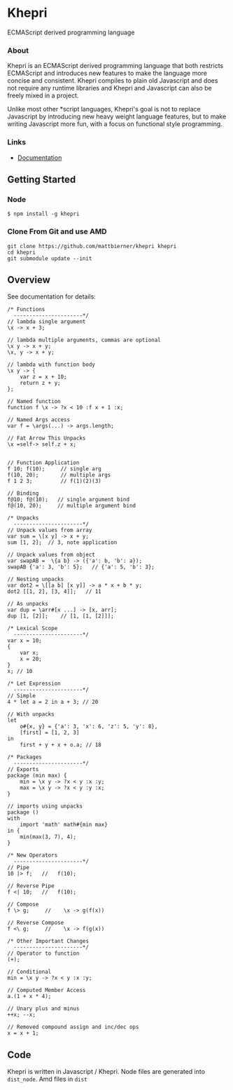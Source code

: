 # Khepri
ECMAScript derived programming language

### About
Khepri is an ECMAScript derived programming language that both restricts
ECMAScript and introduces new features to make the language more concise 
and consistent. Khepri compiles to plain old Javascript and does not require
any runtime libraries and Khepri and Javascript can also be freely mixed in a
project.

Unlike most other *script languages, Khepri's goal is not to replace Javascript
by introducing new heavy weight language features, but to make writing Javascript
more fun, with a focus on functional style programming. 

### Links
* [Documentation][documentation]


## Getting Started

### Node

    $ npm install -g khepri

### Clone From Git and use AMD
    git clone https://github.com/mattbierner/khepri khepri
    cd khepri
    git submodule update --init


## Overview
See documentation for details:

    /* Functions
      ----------------------*/
    // lambda single argument
    \x -> x + 3;
    
    // lambda multiple arguments, commas are optional
    \x y -> x + y;
    \x, y -> x + y;
    
    // lambda with function body
    \x y -> {
        var z = x + 10;
        return z + y;
    };
    
    // Named function
    function f \x -> ?x < 10 :f x + 1 :x;
    
    // Named Args access
    var f = \args(...) -> args.length;
    
    // Fat Arrow This Unpacks
    \x =self-> self.z + x;
    
    
    // Function Application
    f 10; f(10);     // single arg
    f(10, 20);       // multiple args
    f 1 2 3;         // f(1)(2)(3) 
    
    // Binding
    f@10; f@(10);   // single argument bind
    f@(10, 20);     // multiple argument bind
    
    /* Unpacks
      ----------------------*/
    // Unpack values from array
    var sum = \[x y] -> x + y;
    sum [1, 2];  // 3, note application
    
    // Unpack values from object
    var swapAB =  \{a b} -> ({'a': b, 'b': a});
    swapAB {'a': 3, 'b': 5};   // {'a': 5, 'b': 3};
    
    // Nesting unpacks
    var dot2 = \[[a b] [x y]] -> a * x + b * y;
    dot2 [[1, 2], [3, 4]];   // 11
    
    // As unpacks
    var dup = \arr#[x ...] -> [x, arr];
    dup [1, [2]];    // [1, [1, [2]]]; 
    
    /* Lexical Scope
      ----------------------*/
    var x = 10;
    {
        var x;
        x = 20;
    }
    x; // 10
    
    /* Let Expression
      ----------------------*/
    // Simple
    4 * let a = 2 in a + 3; // 20
     
    // With unpacks
    let
        o#{x, y} = {'a': 3, 'x': 6, 'z': 5, 'y': 8},
        [first] = [1, 2, 3]
    in
        first + y + x + o.a; // 18
     
    /* Packages
      ----------------------*/
    // Exports
    package (min max) {
        min = \x y -> ?x < y :x :y;
        max = \x y -> ?x < y :y :x;
    }
    
    // imports using unpacks
    package ()
    with
        import 'math' math#{min max}
    in {
        min(max(3, 7), 4);
    }
    
    /* New Operators
      ----------------------*/
    // Pipe
    10 |> f;   //   f(10);
    
    // Reverse Pipe
    f <| 10;   //   f(10);
    
    // Compose
    f \> g;     //    \x -> g(f(x))
    
    // Reverse Compose
    f <\ g;     //    \x -> f(g(x))

    /* Other Important Changes
      ----------------------*/
    // Operator to function
    (+);
    
    // Conditional
    min = \x y -> ?x < y :x :y;
    
    // Computed Member Access
    a.(1 + x * 4);
    
    // Unary plus and minus
    ++x; --x;
    
    // Removed compound assign and inc/dec ops
    x = x + 1;


## Code
Khepri is written in Javascript / Khepri.
Node files are generated into `dist_node`. Amd files in `dist`

[documentation]: https://github.com/mattbierner/khepri/wiki
[parsejs]: https://github.com/mattbierner/parse.js
[ecma51]: http://www.ecma-international.org/publications/standards/Ecma-262.htm
[nu]: http://mattbierner.github.io/nu/
[ecmaunparse]: https://github.com/mattbierner/ecma-unparse
[ecmaast]: https://github.com/mattbierner/ecma-ast
[khepriast]: https://github.com/mattbierner/khepri-ast
